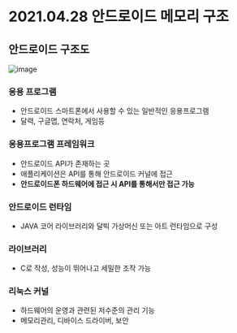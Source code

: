 
# 2021.04.28 안드로이드 메모리 구조

## 안드로이드 구조도
![image](https://user-images.githubusercontent.com/81352078/116335594-15969580-a812-11eb-8eb9-a7f477aca6d3.png)

### 응용 프로그램
- 안드로이드 스마트폰에서 사용할 수 있는 일반적인 응용프로그램
- 달력, 구글맵, 연락처, 게임등

### 응용프로그램 프레임워크
- 안드로이드 API가 존재하는 곳
- 애플리케이션은 API를 통해 안드로이드 커널에 접근
- **안드로이드폰 하드웨어에 접근 시 API를 통해서만 접근 가능**

### 안드로이드 런타임
- JAVA 코어 라이브러리와 달빅 가상머신 또는 아트 런타임으로 구성

### 라이브러리
- C로 작성, 성능이 뛰어나고 세밀한 조작 가능

### 리눅스 커널
- 하드웨어의 운영과 관련된 저수준의 관리 기능
- 메모리관리, 디바이스 드라이버, 보안
